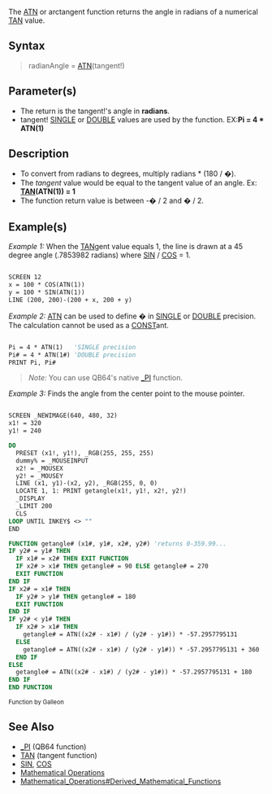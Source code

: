 The [ATN](ATN) or arctangent function returns the angle in radians of a numerical [TAN](TAN) value.

## Syntax

> radianAngle = [ATN](ATN)(tangent!)

## Parameter(s)

* The return is the tangent!'s angle in **radians**.
* tangent! [SINGLE](SINGLE) or [DOUBLE](DOUBLE) values are used by the function. EX:**Pi = 4 * ATN(1)**

## Description

* To convert from radians to degrees, multiply radians * (180 / �).
* The *tangent* value would be equal to the tangent value of an angle. Ex: **[TAN](TAN)(ATN(1)) <nowiki>=</nowiki> 1**
* The function return value is between -� / 2 and � / 2.

## Example(s)

*Example 1:* When the [TAN](TAN)gent value equals 1, the line is drawn at a 45 degree angle (.7853982 radians) where [SIN](SIN) / [COS](COS) = 1.

```vb

SCREEN 12
x = 100 * COS(ATN(1))
y = 100 * SIN(ATN(1))
LINE (200, 200)-(200 + x, 200 + y) 

```

*Example 2:* [ATN](ATN) can be used to define � in [SINGLE](SINGLE) or [DOUBLE](DOUBLE) precision. The calculation cannot be used as a [CONST](CONST)ant.

```vb

Pi = 4 * ATN(1)   'SINGLE precision
Pi# = 4 * ATN(1#) 'DOUBLE precision
PRINT Pi, Pi# 

```

> *Note:* You can use QB64's native [_PI](_PI) function.

*Example 3:* Finds the angle from the center point to the mouse pointer. 

```vb

SCREEN _NEWIMAGE(640, 480, 32)
x1! = 320
y1! = 240

DO
  PRESET (x1!, y1!), _RGB(255, 255, 255)
  dummy% = _MOUSEINPUT
  x2! = _MOUSEX
  y2! = _MOUSEY
  LINE (x1, y1)-(x2, y2), _RGB(255, 0, 0)
  LOCATE 1, 1: PRINT getangle(x1!, y1!, x2!, y2!)
  _DISPLAY
  _LIMIT 200
  CLS
LOOP UNTIL INKEY$ <> ""
END

FUNCTION getangle# (x1#, y1#, x2#, y2#) 'returns 0-359.99...
IF y2# = y1# THEN
  IF x1# = x2# THEN EXIT FUNCTION
  IF x2# > x1# THEN getangle# = 90 ELSE getangle# = 270
  EXIT FUNCTION
END IF
IF x2# = x1# THEN
  IF y2# > y1# THEN getangle# = 180
  EXIT FUNCTION
END IF
IF y2# < y1# THEN
  IF x2# > x1# THEN
    getangle# = ATN((x2# - x1#) / (y2# - y1#)) * -57.2957795131
  ELSE
    getangle# = ATN((x2# - x1#) / (y2# - y1#)) * -57.2957795131 + 360
  END IF
ELSE
  getangle# = ATN((x2# - x1#) / (y2# - y1#)) * -57.2957795131 + 180
END IF
END FUNCTION 

```
<sub>Function by Galleon</sub>

## See Also

* [_PI](_PI) (QB64 function)
* [TAN](TAN) (tangent function)
* [SIN](SIN), [COS](COS)
* [Mathematical Operations](Mathematical-Operations)
* [Mathematical_Operations#Derived_Mathematical_Functions](Mathematical-Operations#Derived_Mathematical_Functions)
